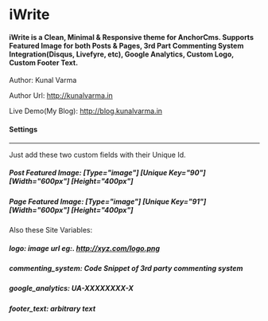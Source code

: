 # iWrite

#### iWrite is a Clean, Minimal & Responsive theme for AnchorCms. Supports Featured Image for both Posts & Pages, 3rd Part Commenting System Integration(Disqus, Livefyre, etc), Google Analytics, Custom Logo, Custom Footer Text.

Author: Kunal Varma

Author Url: http://kunalvarma.in

Live Demo(My Blog): http://blog.kunalvarma.in


#### Settings
------------------------------------------------------------

Just add these two custom fields with their Unique Id.


##### Post Featured Image: [Type="image"] [Unique Key="90"] [Width="600px"] [Height="400px"]

##### Page Featured Image: [Type="image"] [Unique Key="91"] [Width="600px"] [Height="400px"]


Also these Site Variables:

##### logo: image url eg:. http://xyz.com/logo.png

##### commenting_system: Code Snippet of 3rd party commenting system

##### google_analytics: UA-XXXXXXXX-X

##### footer_text: arbitrary text
